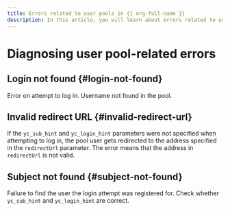 ```yaml
---
title: Errors related to user pools in {{ org-full-name }}
description: In this article, you will learn about errors related to user pools.
---
```


# Diagnosing user pool-related errors

## Login not found {#login-not-found}

Error on attempt to log in. Username not found in the pool.

## Invalid redirect URL {#invalid-redirect-url}

If the `yc_sub_hint` and `yc_login_hint` parameters were not specified when attempting to log in, the pool user gets redirected to the address specified in the `redirectUrl` parameter. The error means that the address in `redirectUrl` is not valid.

## Subject not found {#subject-not-found}

Failure to find the user the login attempt was registered for. Check whether `yc_sub_hint` and `yc_login_hint` are correct.
